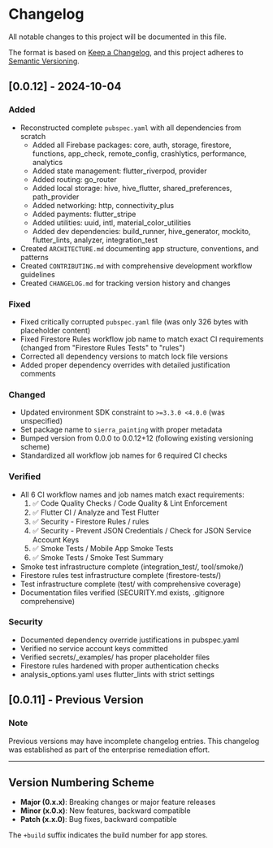 # Changelog

All notable changes to this project will be documented in this file.

The format is based on [Keep a Changelog](https://keepachangelog.com/en/1.0.0/),
and this project adheres to [Semantic Versioning](https://semver.org/spec/v2.0.0.html).

## [0.0.12] - 2024-10-04

### Added
- Reconstructed complete `pubspec.yaml` with all dependencies from scratch
  - Added all Firebase packages: core, auth, storage, firestore, functions, app_check, remote_config, crashlytics, performance, analytics
  - Added state management: flutter_riverpod, provider
  - Added routing: go_router
  - Added local storage: hive, hive_flutter, shared_preferences, path_provider
  - Added networking: http, connectivity_plus
  - Added payments: flutter_stripe
  - Added utilities: uuid, intl, material_color_utilities
  - Added dev dependencies: build_runner, hive_generator, mockito, flutter_lints, analyzer, integration_test
- Created `ARCHITECTURE.md` documenting app structure, conventions, and patterns
- Created `CONTRIBUTING.md` with comprehensive development workflow guidelines
- Created `CHANGELOG.md` for tracking version history and changes

### Fixed
- Fixed critically corrupted `pubspec.yaml` file (was only 326 bytes with placeholder content)
- Fixed Firestore Rules workflow job name to match exact CI requirements (changed from "Firestore Rules Tests" to "rules")
- Corrected all dependency versions to match lock file versions
- Added proper dependency overrides with detailed justification comments

### Changed
- Updated environment SDK constraint to `>=3.3.0 <4.0.0` (was unspecified)
- Set package name to `sierra_painting` with proper metadata
- Bumped version from 0.0.0 to 0.0.12+12 (following existing versioning scheme)
- Standardized all workflow job names for 6 required CI checks

### Verified
- All 6 CI workflow names and job names match exact requirements:
  1. ✅ Code Quality Checks / Code Quality & Lint Enforcement
  2. ✅ Flutter CI / Analyze and Test Flutter
  3. ✅ Security - Firestore Rules / rules
  4. ✅ Security - Prevent JSON Credentials / Check for JSON Service Account Keys
  5. ✅ Smoke Tests / Mobile App Smoke Tests
  6. ✅ Smoke Tests / Smoke Test Summary
- Smoke test infrastructure complete (integration_test/, tool/smoke/)
- Firestore rules test infrastructure complete (firestore-tests/)
- Test infrastructure complete (test/ with comprehensive coverage)
- Documentation files verified (SECURITY.md exists, .gitignore comprehensive)

### Security
- Documented dependency override justifications in pubspec.yaml
- Verified no service account keys committed
- Verified secrets/_examples/ has proper placeholder files
- Firestore rules hardened with proper authentication checks
- analysis_options.yaml uses flutter_lints with strict settings

## [0.0.11] - Previous Version

### Note
Previous versions may have incomplete changelog entries. This changelog was established as part of the enterprise remediation effort.

---

## Version Numbering Scheme

- **Major (0.x.x)**: Breaking changes or major feature releases
- **Minor (x.0.x)**: New features, backward compatible
- **Patch (x.x.0)**: Bug fixes, backward compatible

The `+build` suffix indicates the build number for app stores.
